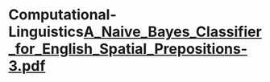 # Computational-Linguistics[A_Naive_Bayes_Classifier_for_English_Spatial_Prepositions-3.pdf](https://github.com/rmaacario/Computational-Linguistics/files/10437797/A_Naive_Bayes_Classifier_for_English_Spatial_Prepositions-3.pdf)
